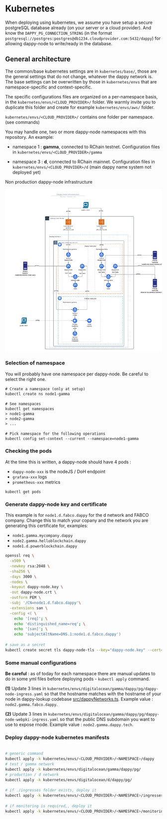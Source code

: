 # Kubernetes

When deploying using kubernetes, we assume you have setup a secure postgreSQL database already (on your server or a cloud provider). And know the `DAPPY_PG_CONNECTION_STRING` (in the format `postgresql://postgres:postgres@db1234.cloudprovider.com:5432/dappy`) for allowing dappy-node to write/ready in the database.

## General architecture

The common/base kubernetes settings are in `kubernetes/base/`, those are the general settings that do not change, whatever the dappy network is. The base settings can be overwritten by those in `kubernetes/envs` that are namespace-specific and context-specific.

The specific configurations files are organized on a per-namespace basis, in the `kubernetes/envs/<CLOUD_PROVIDER>/` folder. We warmly invite you to duplicate this folder and create for example `kubernetes/envs/aws/` folder.

`kubernetes/envs/<CLOUD_PROVIDER>/` contains one folder per namespace. (see commands)

You may handle one, two or more dappy-node namespaces with this repository. An example:

- namespace 1 : **gamma**, connected to RChain testnet. Configuration files in `kubernetes/envs/<CLOUD_PROVIDER>/gamma`

- namespace 3 : **d**, connected to RChain mainnet. Configuration files in `kubernetes/envs/<CLOUD_PROVIDER>/d` (main dappy name system not deployed yet)

Non production dappy-node infrastructure

![Dappy-node non production infrastructure](../docs/infrastructure.png)

### Selection of namespace

You will probably have one namespace per dappy-node. Be careful to select the right one.

```
# Create a namespace (only at setup)
kubectl create ns node1-gamma

# See namespaces
kubectl get namespaces
> node1-gamma
> node2-gamma
> ...

# Pick namespace for the following operations
kubectl config set-context --current --namespace=node1-gamma
```

### Checking the pods

At the time this is written, a dappy-node should have 4 pods :
- `dappy-node-xxx` is the nodeJS / DoH endpoint
- `grafana-xxx` logs
- `prometheus-xxx` metrics

```
kubectl get pods
```

### Generate dappy-node key and certificate

This example is for `node1.d.fabco.dappy` for the d network and FABCO company. Change this to match your copany and the network you are generating this certificate for, examples:
- `node1.gamma.mycompany.dappy`
- `node2.gamma.helloblockchain.dappy`
- `node1.d.powerblockchain.dappy`

```sh
openssl req \
  -x509 \
  -newkey rsa:2048 \
  -sha256 \
  -days 3000 \
  -nodes \
  -keyout dappy-node.key \
  -out dappy-node.crt \
  -outform PEM \
  -subj '/CN=node1.d.fabco.dappy'\
  -extensions san \
  -config <( \
    echo '[req]'; \
    echo 'distinguished_name=req'; \
    echo '[san]'; \
    echo 'subjectAltName=DNS.1:node1.d.fabco.dappy')

# save as a secret
kubectl create secret tls dappy-node-tls --key="dappy-node.key" --cert="dappy-node.crt" -n=<NAMESPACE>
```

### Some manual configurations

**Be careful** : as of today for each namespace there are manual updates to do in some yml files before deploying pods - `kubectl apply` command.

**(1)** Update 3 lines in `kubernetes/envs/digitalocean/gamma/dappy/pg/dappy-node-ingress.yaml` so that the hostname matches with the hostname of your node in dappy-lookup codebase [src/dappyNetworks.ts](https://github.com/fabcotech/dappy-tools/blob/master/packages/dappy-lookup/src/dappyNetworks.ts). Example value : `node2.gamma.fabco.dappy`.

**(2)** Update 3 lines in `kubernetes/envs/digitalocean/gamma/dappy/pg/dappy-node-webpki-ingress.yaml` so that the public DNS subdomain you want to use to expose rnode. Example value : `node2.gamma.dappy.tech`.

### Deploy dappy-node kubernetes manifests

```sh

# generic command
kubectl apply -k kubernetes/envs/<CLOUD_PROVIDER>/<NAMESPACE>/dappy
# test / gamma network
kubectl apply -k kubernetes/envs/digitalocean/gamma/dappy/pg/
# production / d network
kubectl apply -k kubernetes/envs/digitalocean/d/dappy/pg/

# if ./ingresses folder exists, deploy it
kubectl apply -k kubernetes/envs/<CLOUD_PROVIDER>/<NAMESPACE>/ingresses

# if monitoring is required,, deploy it
kubectl apply -k kubernetes/envs/<CLOUD_PROVIDER>/<NAMESPACE>/monitoring
```
